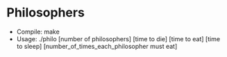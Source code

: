 # Philosophers

- Compile: make
- Usage: ./philo [number of philosophers] [time to die] [time to eat] [time to sleep] [number_of_times_each_philosopher must eat]
